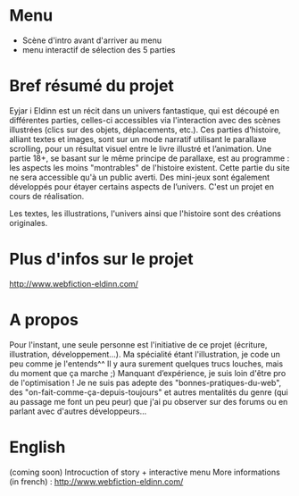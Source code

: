 # Menu
+ Scène d'intro avant d'arriver au menu 
+ menu interactif de sélection des 5 parties

# Bref résumé du projet
Eyjar i Eldinn est un récit dans un univers fantastique, qui est découpé en différentes parties, celles-ci accessibles via l'interaction avec des scènes illustrées (clics sur des objets, déplacements, etc.).
Ces parties d’histoire, alliant textes et images, sont sur un mode narratif utilisant le parallaxe scrolling, pour un résultat visuel entre le livre illustré et l’animation.
Une partie 18+, se basant sur le même principe de parallaxe, est au programme : les aspects les moins "montrables" de l'histoire existent. Cette partie du site ne sera accessible qu'à un public averti.
Des mini-jeux sont également développés pour étayer certains aspects de l’univers.
C'est un projet en cours de réalisation.

Les textes, les illustrations, l'univers ainsi que l'histoire sont des créations originales.


# Plus d'infos sur le projet 
http://www.webfiction-eldinn.com/


# A propos
Pour l'instant, une seule personne est l'initiative de ce projet (écriture, illustration, développement...). 
Ma spécialité étant l'illustration, je code un peu comme je l'entends^^ Il y aura surement quelques trucs louches, mais du moment que ça marche ;) Manquant d’expérience, je suis loin d'être pro de l'optimisation ! 
Je ne suis pas adepte des "bonnes-pratiques-du-web", des "on-fait-comme-ça-depuis-toujours" et autres mentalités du genre (qui au passage me font un peu peur) que j'ai pu observer sur des forums ou en parlant avec d'autres développeurs...

# English
(coming soon)
Introcuction of story + interactive menu 
More informations (in french) : http://www.webfiction-eldinn.com/
